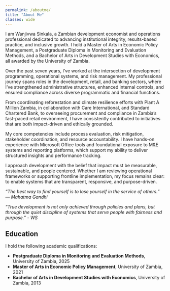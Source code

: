 ```yaml
---
permalink: /aboutme/
title: "About Me"
classes: wide
---
```


I am Wanjivwa Sinkala, a Zambian development economist and operations professional dedicated to advancing institutional integrity, results-based practice, and inclusive growth. I hold a Master of Arts in Economic Policy Management, a Postgraduate Diploma in Monitoring and Evaluation Methods, and a Bachelor of Arts in Development Studies with Economics, all awarded by the University of Zambia.

Over the past seven years, I’ve worked at the intersection of development programming, operational systems, and risk management. My professional journey spans roles in the development, retail, and banking sectors, where I’ve strengthened administrative structures, enhanced internal controls, and ensured compliance across diverse programmatic and financial functions.

From coordinating reforestation and climate resilience efforts with Plant A Million Zambia, in collaboration with Care International, and Standard Chartered Bank, to overseeing procurement and compliance in Zambia’s fast-paced retail environment, I have consistently contributed to initiatives that are both impact-driven and ethically grounded.

My core competencies include process evaluation, risk mitigation, stakeholder coordination, and resource accountability. I have hands-on experience with Microsoft Office tools and foundational exposure to M&E systems and reporting platforms, which support my ability to deliver structured insights and performance tracking.

I approach development with the belief that impact must be measurable, sustainable, and people centered. Whether I am reviewing operational frameworks or supporting frontline implementation, my focus remains clear: to enable systems that are transparent, responsive, and purpose-driven.

_“The best way to find yourself is to lose yourself in the service of others.”_
_— Mahatma Gandhi_

_“True development is not only achieved through policies and plans, but through the quiet discipline of systems that serve people with fairness and purpose.”_
_- WS_

## Education

I hold the following academic qualifications:

- **Postgraduate Diploma in Monitoring and Evaluation Methods**, University of Zambia, 2025  
- **Master of Arts in Economic Policy Management**, University of Zambia, 2021  
- **Bachelor of Arts in Development Studies with Economics**, University of Zambia, 2013
